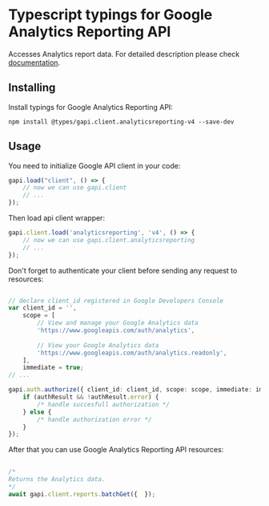 # Typescript typings for Google Analytics Reporting API
Accesses Analytics report data.
For detailed description please check [documentation](https://developers.google.com/analytics/devguides/reporting/core/v4/).

## Installing

Install typings for Google Analytics Reporting API:
```
npm install @types/gapi.client.analyticsreporting-v4 --save-dev
```

## Usage

You need to initialize Google API client in your code:
```typescript
gapi.load("client", () => { 
    // now we can use gapi.client
    // ... 
});
```

Then load api client wrapper:
```typescript
gapi.client.load('analyticsreporting', 'v4', () => {
    // now we can use gapi.client.analyticsreporting
    // ... 
});
```

Don't forget to authenticate your client before sending any request to resources:
```typescript

// declare client_id registered in Google Developers Console
var client_id = '',
    scope = [     
        // View and manage your Google Analytics data
        'https://www.googleapis.com/auth/analytics',
    
        // View your Google Analytics data
        'https://www.googleapis.com/auth/analytics.readonly',
    ],
    immediate = true;
// ...

gapi.auth.authorize({ client_id: client_id, scope: scope, immediate: immediate }, authResult => {
    if (authResult && !authResult.error) {
        /* handle succesfull authorization */
    } else {
        /* handle authorization error */
    }
});            
```

After that you can use Google Analytics Reporting API resources:

```typescript 
    
/* 
Returns the Analytics data.  
*/
await gapi.client.reports.batchGet({  });
```